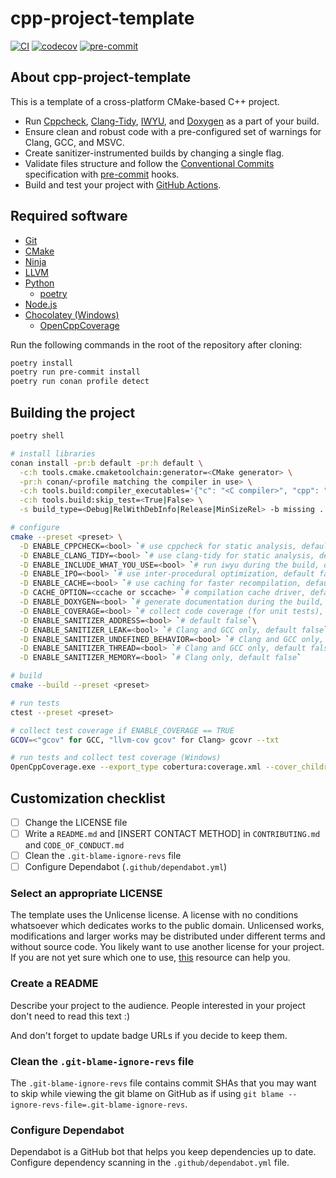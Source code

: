# cpp-project-template

[![CI](https://github.com/b1ackviking/cpp-project-template/actions/workflows/ci.yml/badge.svg)](https://github.com/b1ackviking/cpp-project-template/actions/workflows/ci.yml)
[![codecov](https://codecov.io/gh/b1ackviking/cpp-project-template/branch/main/graph/badge.svg?token=FSWI6GZ1J9)](https://codecov.io/gh/b1ackviking/cpp-project-template)
[![pre-commit](https://img.shields.io/badge/pre--commit-enabled-brightgreen?logo=pre-commit)](https://pre-commit.com)

## About cpp-project-template

This is a template of a cross-platform CMake-based C++ project.

- Run [Cppcheck](http://cppcheck.net/),
[Clang-Tidy](https://clang.llvm.org/extra/clang-tidy/),
[IWYU](https://include-what-you-use.org/),
and [Doxygen](https://www.doxygen.nl/index.html) as a part of your build.
- Ensure clean and robust code with a pre-configured set of warnings
for Clang, GCC, and MSVC.
- Create sanitizer-instrumented builds by changing a single flag.
- Validate files structure and follow
the [Conventional Commits](https://www.conventionalcommits.org/en/v1.0.0/)
specification with [pre-commit](https://pre-commit.com/) hooks.
- Build and test your project with [GitHub Actions](https://github.com/features/actions).

## Required software

- [Git](https://git-scm.com/)
- [CMake](https://cmake.org/)
- [Ninja](https://ninja-build.org/)
- [LLVM](https://releases.llvm.org/)
- [Python](https://www.python.org/)
  - [poetry](https://python-poetry.org/)
- [Node.js](https://nodejs.dev/download/)
- [Chocolatey (Windows)](https://chocolatey.org/)
  - [OpenCppCoverage](https://community.chocolatey.org/packages/opencppcoverage)

Run the following commands in the root of the repository after cloning:

```bash
poetry install
poetry run pre-commit install
poetry run conan profile detect
```

## Building the project

```bash
poetry shell

# install libraries
conan install -pr:b default -pr:h default \
  -c:h tools.cmake.cmaketoolchain:generator=<CMake generator> \
  -pr:h conan/<profile matching the compiler in use> \
  -c:h tools.build:compiler_executables='{"c": "<C compiler>", "cpp": "<C++ compiler>"}' \
  -c:h tools.build:skip_test=<True|False> \
  -s build_type=<Debug|RelWithDebInfo|Release|MinSizeRel> -b missing .

# configure
cmake --preset <preset> \
  -D ENABLE_CPPCHECK=<bool> `# use cppcheck for static analysis, default false` \
  -D ENABLE_CLANG_TIDY=<bool> `# use clang-tidy for static analysis, default false` \
  -D ENABLE_INCLUDE_WHAT_YOU_USE=<bool> `# run iwyu during the build, default false` \
  -D ENABLE_IPO=<bool> `# use inter-procedural optimization, default false` \
  -D ENABLE_CACHE=<bool> `# use caching for faster recompilation, default false` \
  -D CACHE_OPTION=<ccache or sccache> `# compilation cache driver, default ccache` \
  -D ENABLE_DOXYGEN=<bool> `# generate documentation during the build, default false` \
  -D ENABLE_COVERAGE=<bool> `# collect code coverage (for unit tests), default false` \
  -D ENABLE_SANITIZER_ADDRESS=<bool> `# default false`\
  -D ENABLE_SANITIZER_LEAK=<bool> `# Clang and GCC only, default false` \
  -D ENABLE_SANITIZER_UNDEFINED_BEHAVIOR=<bool> `# Clang and GCC only, default false` \
  -D ENABLE_SANITIZER_THREAD=<bool> `# Clang and GCC only, default false` \
  -D ENABLE_SANITIZER_MEMORY=<bool> `# Clang only, default false`

# build
cmake --build --preset <preset>

# run tests
ctest --preset <preset>

# collect test coverage if ENABLE_COVERAGE == TRUE
GCOV=<"gcov" for GCC, "llvm-cov gcov" for Clang> gcovr --txt

# run tests and collect test coverage (Windows)
OpenCppCoverage.exe --export_type cobertura:coverage.xml --cover_children -- ctest --preset <preset>
```

## Customization checklist

- [ ] Change the LICENSE file
- [ ] Write a `README.md` and [INSERT CONTACT METHOD] in `CONTRIBUTING.md` and `CODE_OF_CONDUCT.md`
- [ ] Clean the `.git-blame-ignore-revs` file
- [ ] Configure Dependabot (`.github/dependabot.yml`)

### Select an appropriate LICENSE

The template uses the Unlicense license.
A license with no conditions whatsoever which dedicates works to the public domain.
Unlicensed works, modifications and larger works may be distributed
under different terms and without source code.
You likely want to use another license for your project.
If you are not yet sure which one to use,
[this](https://choosealicense.com/) resource can help you.

### Create a README

Describe your project to the audience.
People interested in your project don't need to read this text :)

And don't forget to update badge URLs if you decide to keep them.

### Clean the `.git-blame-ignore-revs` file

The `.git-blame-ignore-revs` file contains commit SHAs that you may want to skip
while viewing the git blame on GitHub as if using `git blame --ignore-revs-file=.git-blame-ignore-revs`.

### Configure Dependabot

Dependabot is a GitHub bot that helps you keep dependencies up to date.
Configure dependency scanning in the `.github/dependabot.yml` file.
